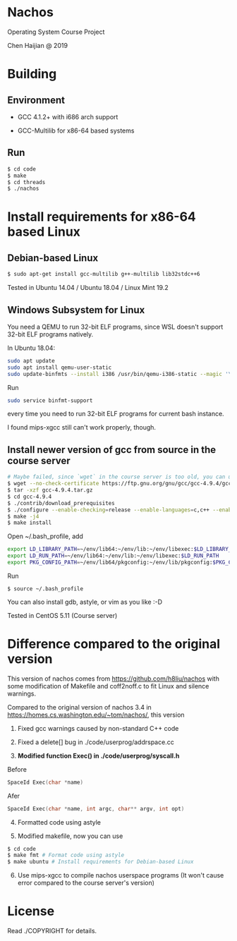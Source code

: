 # Nachos

Operating System Course Project

Chen Haijian @ 2019

# Building

## Environment

- GCC 4.1.2+ with i686 arch support

- GCC-Multilib for x86-64 based systems

## Run

```bash
$ cd code
$ make 
$ cd threads
$ ./nachos
```

# Install requirements for x86-64 based Linux

## Debian-based Linux

```bash
$ sudo apt-get install gcc-multilib g++-multilib lib32stdc++6
```

Tested in Ubuntu 14.04  / Ubuntu 18.04 / Linux Mint 19.2

## Windows Subsystem for Linux

You need a QEMU to run 32-bit ELF programs, since WSL doesn't support 32-bit ELF programs natively.

In Ubuntu 18.04:

```bash
sudo apt update
sudo apt install qemu-user-static
sudo update-binfmts --install i386 /usr/bin/qemu-i386-static --magic '\x7fELF\x01\x01\x01\x03\x00\x00\x00\x00\x00\x00\x00\x00\x03\x00\x03\x00\x01\x00\x00\x00' --mask '\xff\xff\xff\xff\xff\xff\xff\xfc\xff\xff\xff\xff\xff\xff\xff\xff\xf8\xff\xff\xff\xff\xff\xff\xff'
```

Run
```bash
sudo service binfmt-support
```
every time you need to run 32-bit ELF programs for current bash instance.

I found mips-xgcc still can't work properly, though.

## Install newer version of gcc from source in the course server

```bash
# Maybe failed, since `wget` in the course server is too old, you can use scp to upload files instead
$ wget --no-check-certificate https://ftp.gnu.org/gnu/gcc/gcc-4.9.4/gcc-4.9.4.tar.gz
$ tar -xzf gcc-4.9.4.tar.gz
$ cd gcc-4.9.4
$ ./contrib/download_prerequisites
$ ./configure --enable-checking=release --enable-languages=c,c++ --enable-multilib --prefix=$HOME/env/
$ make -j4
$ make install 
```

Open ~/.bash_profile, add

```bash
export LD_LIBRARY_PATH=~/env/lib64:~/env/lib:~/env/libexec:$LD_LIBRARY_PATH
export LD_RUN_PATH=~/env/lib64:~/env/lib:~/env/libexec:$LD_RUN_PATH
export PKG_CONFIG_PATH=~/env/lib64/pkgconfig:~/env/lib/pkgconfig:$PKG_CONFIG_PATH
```
Run
```
$ source ~/.bash_profile
```

You can also install gdb, astyle, or vim as you like :-D

Tested in CentOS 5.11 (Course server)


# Difference compared to the original version

This version of nachos comes from https://github.com/h8liu/nachos with some modification of Makefile and coff2noff.c to fit Linux and silence warnings.

Compared to the original version of nachos 3.4 in https://homes.cs.washington.edu/~tom/nachos/, this version

1. Fixed gcc warnings caused by non-standard C++ code

2. Fixed a delete[] bug in ./code/userprog/addrspace.cc 

3. **Modified function Exec() in ./code/userprog/syscall.h**

Before

```cpp
SpaceId Exec(char *name)
```

Afer

```cpp
SpaceId Exec(char *name, int argc, char** argv, int opt)
```

4. Formatted code using astyle

5. Modified makefile, now you can use

```bash
$ cd code
$ make fmt # Format code using astyle
$ make ubuntu # Install requirements for Debian-based Linux
```

6. Use mips-xgcc to compile nachos userspace programs (It won't cause error compared to the course server's version)


# License

Read ./COPYRIGHT for details.
